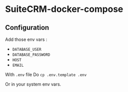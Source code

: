 # SuiteCRM-docker-compose

## Configuration

Add those env vars :
- `DATABASE_USER`
- `DATABASE_PASSWORD`
- `HOST`
- `EMAIL`

With `.env` file
Do `cp .env.template .env`

Or in your system env vars.
